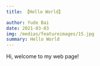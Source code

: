 ```yaml
---
title: 【Hello World】

author: Yude Bai
date: 2021-03-03
img: /medias/featureimages/15.jpg
summary: Hello World
---
```



Hi, welcome to my web page!
